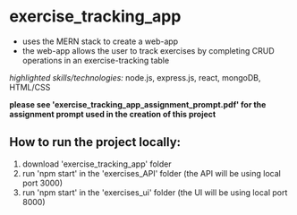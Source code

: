 <h1>exercise_tracking_app</h1>
<ul>
  <li>uses the MERN stack to create a web-app </li>
  <li>the web-app allows the user to track exercises by completing CRUD operations in an exercise-tracking table</li>
</ul>
<em>highlighted skills/technologies:</em> node.js, express.js, react, mongoDB, HTML/CSS

 <b>please see 'exercise_tracking_app_assignment_prompt.pdf' for the assignment prompt used in the creation of this project</b>
<br>
<h2>How to run the project locally:</h2>
  <ol>
  <li>download 'exercise_tracking_app' folder</li>
  <li>run 'npm start' in the 'exercises_API' folder (the API will be using local port 3000)</li>
  <li>run 'npm start' in the 'exercises_ui' folder (the UI will be using local port 8000)</li>
  </ol>
